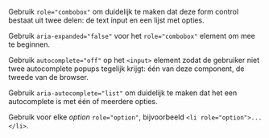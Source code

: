 <!-- @license CC0-1.0 -->

<!-- markdownlint-disable first-line-h1 -->

Gebruik `role="combobox"` om duidelijk te maken dat deze form control bestaat uit twee delen: de text input en een lijst met opties.

Gebruik `aria-expanded="false"` voor het `role="combobox"` element om mee te beginnen.

Gebruik `autocomplete="off"` op het `<input>` element zodat de gebruiker niet twee autocomplete popups tegelijk krijgt: één van deze component, de tweede van de browser.

Gebruik `aria-autocomplete="list"` om duidelijk te maken dat het een autocomplete is met één of meerdere opties.

Gebruik voor elke _option_ `role="option"`, bijvoorbeeld `<li role="option">...</li>`.
